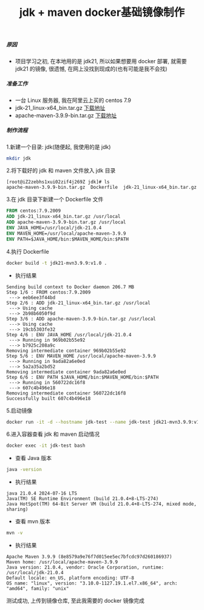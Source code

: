 ﻿---
layout: mypost
title: jdk + maven  docker基础镜像制作
categories: [ Java, maven, Docker, 后端 ]
---

##### 原因

- 项目学习之初, 在本地用的是 jdk21, 所以如果想要用 docker 部署, 就需要 jdk21 的镜像, 很遗憾, 在网上没找到现成的(也有可能是我不会找)

##### 准备工作

- 一台 Linux 服务器, 我在阿里云上买的 centos 7.9
- jdk-21_linux-x64_bin.tar.gz   [下载地址](https://www.oracle.com/cn/java/technologies/downloads/#java21)
- apache-maven-3.9.9-bin.tar.gz    [下载地址](https://maven.apache.org/download.cgi)

##### 制作流程

1.新建一个目录: jdk(随便起, 我使用的是 jdk)

```bash
mkdir jdk
```

2.将下载好的 jdk 和 maven 文件放入 jdk 目录

```
[root@iZ2zebhs1xui02zif4j269Z jdk]# ls
apache-maven-3.9.9-bin.tar.gz  Dockerfile  jdk-21_linux-x64_bin.tar.gz
```

3.在 jdk 目录下新建一个 Dockerfile 文件

```dockerfile
FROM centos:7.9.2009
ADD jdk-21_linux-x64_bin.tar.gz /usr/local
ADD apache-maven-3.9.9-bin.tar.gz /usr/local
ENV JAVA_HOME=/usr/local/jdk-21.0.4
ENV MAVEN_HOME=/usr/local/apache-maven-3.9.9
ENV PATH=$JAVA_HOME/bin:$MAVEN_HOME/bin:$PATH
```

4.执行 Dockerfile

```bash
docker build -t jdk21-mvn3.9.9:v1.0 .
```

- 执行结果

```
Sending build context to Docker daemon 206.7 MB
Step 1/6 : FROM centos:7.9.2009
 ---> eeb6ee3f44bd
Step 2/6 : ADD jdk-21_linux-x64_bin.tar.gz /usr/local
 ---> Using cache
 ---> 2b98b6050f9d
Step 3/6 : ADD apache-maven-3.9.9-bin.tar.gz /usr/local
 ---> Using cache
 ---> 19cb5303fe32
Step 4/6 : ENV JAVA_HOME /usr/local/jdk-21.0.4
 ---> Running in 969b02b55e92
 ---> b7925c208a9c
Removing intermediate container 969b02b55e92
Step 5/6 : ENV MAVEN_HOME /usr/local/apache-maven-3.9.9
 ---> Running in 9ada82a6e0ed
 ---> 5a2a35a2bd52
Removing intermediate container 9ada82a6e0ed
Step 6/6 : ENV PATH $JAVA_HOME/bin:$MAVEN_HOME/bin:$PATH
 ---> Running in 560722dc16f8
 ---> 607c4b496e18
Removing intermediate container 560722dc16f8
Successfully built 607c4b496e18
```

5.启动镜像

```bash
docker run -it -d --hostname jdk-test --name jdk-test jdk21-mvn3.9.9:v1.0
```

6.进入容器查看 jdk 和 maven 启动情况

```bash
docker exec -it jdk-test bash
```

- 查看 Java 版本

```bash
java -version
```

- 执行结果

```
java 21.0.4 2024-07-16 LTS
Java(TM) SE Runtime Environment (build 21.0.4+8-LTS-274)
Java HotSpot(TM) 64-Bit Server VM (build 21.0.4+8-LTS-274, mixed mode, sharing)
```

- 查看 mvn 版本

```bash
mvn -v
```

- 执行结果

```
Apache Maven 3.9.9 (8e8579a9e76f7d015ee5ec7bfcdc97d260186937)
Maven home: /usr/local/apache-maven-3.9.9
Java version: 21.0.4, vendor: Oracle Corporation, runtime: /usr/local/jdk-21.0.4
Default locale: en_US, platform encoding: UTF-8
OS name: "linux", version: "3.10.0-1127.19.1.el7.x86_64", arch: "amd64", family: "unix"
```

测试成功, 上传到镜像仓库, 至此我需要的 docker 镜像完成